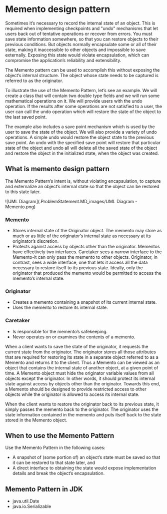 # Memento design pattern

Sometimes it’s necessary to record the internal state of an object. This is required when implementing checkpoints and "undo"
mechanisms that let users back out of tentative operations or recover from errors. You must save state information somewhere,
so that you can restore objects to their previous conditions. But objects normally encapsulate some or all of their state, making
it inaccessible to other objects and impossible to save externally. Exposing this state would violate encapsulation, which can
compromise the application’s reliability and extensibility.

The Memento pattern can be used to accomplish this without exposing the object’s internal structure. The object whose state
needs to be captured is referred to as the originator.

To illustrate the use of the Memento Pattern, let’s see an example. We will create a class that will contain two double type fields
and we will run some mathematical operations on it. We will provide users with the undo operation. If the results after some
operations are not satisfied to a user, the user can call the undo operation which will restore the state of the object to the last saved
point.

The example also includes a save point mechanism which is used by the user to save the state of the object. We will also provide
a variety of undo operations. A simple undo would restore the object state to the previous save point. An undo with the specified
save point will restore that particular state of the object and undo all will delete all the saved state of the object and restore the
object in the initialized state, when the object was created.


## What is memento design pattern

The Memento Pattern’s intent is, without violating encapsulation, to capture and externalize an object’s internal state so that the
object can be restored to this state later.

![UML Diagram](.ProblemStatement.MD_images/UML Diagram - Memento.png)


### Memento

- Stores internal state of the Originator object. The memento may store as much or as little of the originator’s 
internal state as necessary at its originator’s discretion.
- Protects against access by objects other than the originator. Mementos have effectively two interfaces. Caretaker 
sees a narrow interface to the Memento-it can only pass the memento to other objects. Originator, in contrast, sees a
 wide interface, one that lets it access all the data necessary to restore itself to its previous state. Ideally, 
 only the originator that produced the memento would be permitted to access the memento’s internal state.
 
### Originator

- Creates a memento containing a snapshot of its current internal state.
- Uses the memento to restore its internal state.

### Caretaker

- Is responsible for the memento’s safekeeping.
- Never operates on or examines the contents of a memento.

When a client wants to save the state of the originator, it requests the current state from the originator. The originator stores all
those attributes that are required for restoring its state in a separate object referred to as a Memento and returns it to the client.
Thus a Memento can be viewed as an object that contains the internal state of another object, at a given point of time. A Memento
object must hide the originator variable values from all objects except the originator. In other words, it should protect its internal
state against access by objects other than the originator. Towards this end, a Memento should be designed to provide restricted
access to other objects while the originator is allowed to access its internal state.

When the client wants to restore the originator back to its previous state, it simply passes the memento back to the originator.
The originator uses the state information contained in the memento and puts itself back to the state stored in the Memento object.


## When to use the Memento Pattern

Use the Memento Pattern in the following cases:
- A snapshot of (some portion of) an object’s state must be saved so that it can be restored to that state later, and
- A direct interface to obtaining the state would expose implementation details and break the object’s encapsulation.


## Memento Pattern in JDK
- java.util.Date
- java.io.Serializable